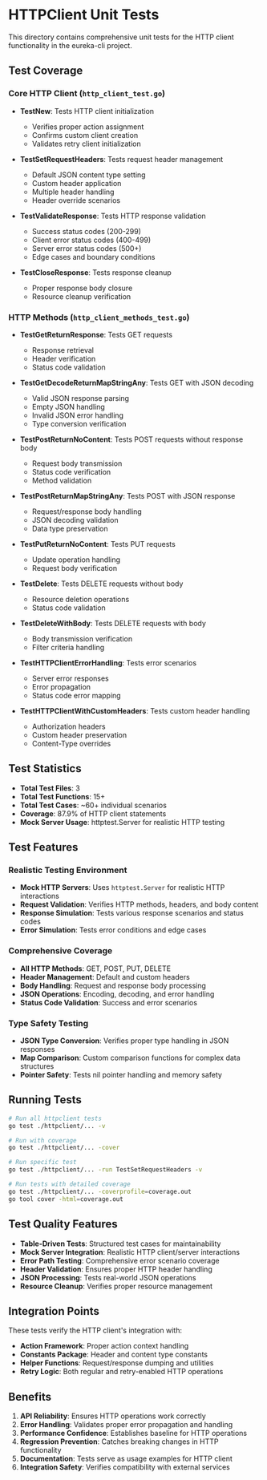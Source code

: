 # HTTPClient Unit Tests

This directory contains comprehensive unit tests for the HTTP client functionality in the eureka-cli project.

## Test Coverage

### Core HTTP Client (`http_client_test.go`)

- **TestNew**: Tests HTTP client initialization
  - Verifies proper action assignment
  - Confirms custom client creation
  - Validates retry client initialization

- **TestSetRequestHeaders**: Tests request header management
  - Default JSON content type setting
  - Custom header application
  - Multiple header handling
  - Header override scenarios

- **TestValidateResponse**: Tests HTTP response validation
  - Success status codes (200-299)
  - Client error status codes (400-499)
  - Server error status codes (500+)
  - Edge cases and boundary conditions

- **TestCloseResponse**: Tests response cleanup
  - Proper response body closure
  - Resource cleanup verification

### HTTP Methods (`http_client_methods_test.go`)

- **TestGetReturnResponse**: Tests GET requests
  - Response retrieval
  - Header verification
  - Status code validation

- **TestGetDecodeReturnMapStringAny**: Tests GET with JSON decoding
  - Valid JSON response parsing
  - Empty JSON handling
  - Invalid JSON error handling
  - Type conversion verification

- **TestPostReturnNoContent**: Tests POST requests without response body
  - Request body transmission
  - Status code verification
  - Method validation

- **TestPostReturnMapStringAny**: Tests POST with JSON response
  - Request/response body handling
  - JSON decoding validation
  - Data type preservation

- **TestPutReturnNoContent**: Tests PUT requests
  - Update operation handling
  - Request body verification

- **TestDelete**: Tests DELETE requests without body
  - Resource deletion operations
  - Status code validation

- **TestDeleteWithBody**: Tests DELETE requests with body
  - Body transmission verification
  - Filter criteria handling

- **TestHTTPClientErrorHandling**: Tests error scenarios
  - Server error responses
  - Error propagation
  - Status code error mapping

- **TestHTTPClientWithCustomHeaders**: Tests custom header handling
  - Authorization headers
  - Custom header preservation
  - Content-Type overrides

## Test Statistics

- **Total Test Files**: 3
- **Total Test Functions**: 15+
- **Total Test Cases**: ~60+ individual scenarios
- **Coverage**: 87.9% of HTTP client statements
- **Mock Server Usage**: httptest.Server for realistic HTTP testing

## Test Features

### Realistic Testing Environment

- **Mock HTTP Servers**: Uses `httptest.Server` for realistic HTTP interactions
- **Request Validation**: Verifies HTTP methods, headers, and body content
- **Response Simulation**: Tests various response scenarios and status codes
- **Error Simulation**: Tests error conditions and edge cases

### Comprehensive Coverage

- **All HTTP Methods**: GET, POST, PUT, DELETE
- **Header Management**: Default and custom headers
- **Body Handling**: Request and response body processing
- **JSON Operations**: Encoding, decoding, and error handling
- **Status Code Validation**: Success and error scenarios

### Type Safety Testing

- **JSON Type Conversion**: Verifies proper type handling in JSON responses
- **Map Comparison**: Custom comparison functions for complex data structures
- **Pointer Safety**: Tests nil pointer handling and memory safety

## Running Tests

```bash
# Run all httpclient tests
go test ./httpclient/... -v

# Run with coverage
go test ./httpclient/... -cover

# Run specific test
go test ./httpclient/... -run TestSetRequestHeaders -v

# Run tests with detailed coverage
go test ./httpclient/... -coverprofile=coverage.out
go tool cover -html=coverage.out
```

## Test Quality Features

- **Table-Driven Tests**: Structured test cases for maintainability
- **Mock Server Integration**: Realistic HTTP client/server interactions
- **Error Path Testing**: Comprehensive error scenario coverage
- **Header Validation**: Ensures proper HTTP header handling
- **JSON Processing**: Tests real-world JSON operations
- **Resource Cleanup**: Verifies proper resource management

## Integration Points

These tests verify the HTTP client's integration with:

- **Action Framework**: Proper action context handling
- **Constants Package**: Header and content type constants
- **Helper Functions**: Request/response dumping and utilities
- **Retry Logic**: Both regular and retry-enabled HTTP operations

## Benefits

1. **API Reliability**: Ensures HTTP operations work correctly
2. **Error Handling**: Validates proper error propagation and handling
3. **Performance Confidence**: Establishes baseline for HTTP operations
4. **Regression Prevention**: Catches breaking changes in HTTP functionality
5. **Documentation**: Tests serve as usage examples for HTTP client
6. **Integration Safety**: Verifies compatibility with external services
